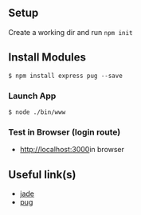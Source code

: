 ## Setup
Create a working dir and run ```npm init```


## Install Modules
```
$ npm install express pug --save
```

### Launch App
```
$ node ./bin/www
```

### Test in Browser (login route)
+ [http://localhost:3000](http://localhost:3000)in browser


## Useful link(s)
* [jade](http://jade-lang.com/api)
* [pug](https://pugjs.org/api/getting-started.html)
 